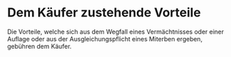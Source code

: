 # Dem Käufer zustehende Vorteile

Die Vorteile, welche sich aus dem Wegfall eines Vermächtnisses oder einer Auflage oder aus der Ausgleichungspflicht eines Miterben ergeben, gebühren dem Käufer. 

